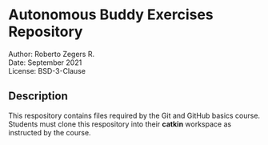 # Autonomous Buddy Exercises Repository

Author: Roberto Zegers R.  
Date: September 2021  
License: BSD-3-Clause  


## Description

This respository contains files required by the Git and GitHub basics course.  
Students must clone this respository into their **catkin** workspace as instructed by the course.  

